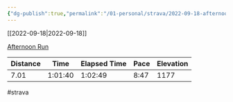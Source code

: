 ```yaml
---
{"dg-publish":true,"permalink":"/01-personal/strava/2022-09-18-afternoon-run/"}
---
```



[[2022-09-18\|2022-09-18]]

[Afternoon Run](https://www.strava.com/activities/7830962303)

| Distance | Time    | Elapsed Time | Pace | Elevation |
| -------- | ------- | ------------ | ---- | --------- |
| 7.01     | 1:01:40 | 1:02:49      | 8:47 | 1177      |




#strava
